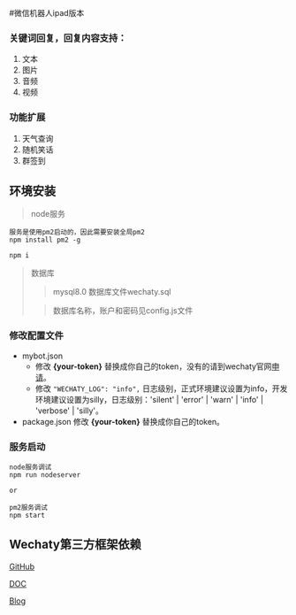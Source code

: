 #微信机器人ipad版本

### 关键词回复，回复内容支持：

1. 文本
2. 图片
3. 音频
4. 视频

### 功能扩展

1. 天气查询
2. 随机笑话
3. 群签到

## 环境安装

> node服务

```ssh
服务是使用pm2启动的，因此需要安装全局pm2
npm install pm2 -g

npm i
```

> 数据库
>  > mysql8.0 数据库文件wechaty.sql
> 
> 	> 数据库名称，账户和密码见config.js文件
> 

### 修改配置文件
- mybot.json 
    - 修改 **{your-token}** 替换成你自己的token，没有的请到wechaty官网[申请](https://github.com/Chatie/wechaty/issues/1296)。
    - 修改 ```"WECHATY_LOG": "info",``` 日志级别，正式环境建议设置为info，开发环境建议设置为silly，日志级别：'silent' | 'error' | 'warn' | 'info' | 'verbose' | 'silly'。
- package.json 修改 **{your-token}** 替换成你自己的token。

### 服务启动
```ssh
node服务调试
npm run nodeserver

or

pm2服务调试
npm start
```

## Wechaty第三方框架依赖

[GitHub](https://github.com/chatie/wechaty)

[DOC](https://botorange.github.io/wechaty-doc/#/)

[Blog](https://blog.chatie.io/)


